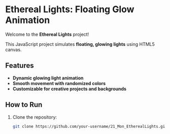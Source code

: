 # Ethereal Lights: Floating Glow Animation

Welcome to the **Ethereal Lights** project!

This JavaScript project simulates **floating, glowing lights** using HTML5 canvas.

## Features
- **Dynamic glowing light animation**
- **Smooth movement with randomized colors**
- **Customizable for creative projects and backgrounds**

## How to Run

1. Clone the repository:
   ```bash
   git clone https://github.com/your-username/21_Mon_EtherealLights.git
